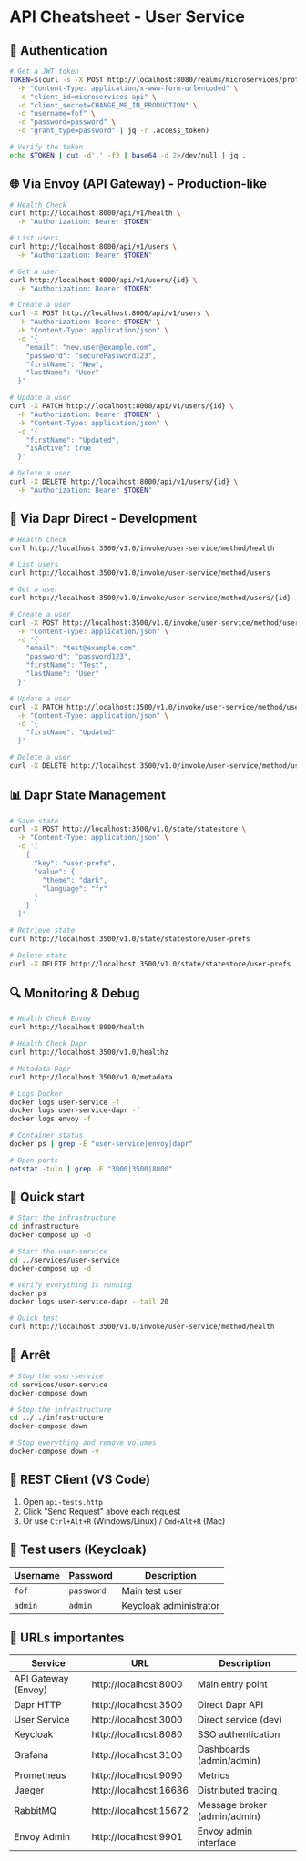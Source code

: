 
# API Cheatsheet - User Service

## 🔐 Authentication

```bash
# Get a JWT token
TOKEN=$(curl -s -X POST http://localhost:8080/realms/microservices/protocol/openid-connect/token \
  -H "Content-Type: application/x-www-form-urlencoded" \
  -d "client_id=microservices-api" \
  -d "client_secret=CHANGE_ME_IN_PRODUCTION" \
  -d "username=fof" \
  -d "password=password" \
  -d "grant_type=password" | jq -r .access_token)

# Verify the token
echo $TOKEN | cut -d'.' -f2 | base64 -d 2>/dev/null | jq .
```

## 🌐 Via Envoy (API Gateway) - Production-like

```bash
# Health Check
curl http://localhost:8000/api/v1/health \
  -H "Authorization: Bearer $TOKEN"

# List users
curl http://localhost:8000/api/v1/users \
  -H "Authorization: Bearer $TOKEN"

# Get a user
curl http://localhost:8000/api/v1/users/{id} \
  -H "Authorization: Bearer $TOKEN"

# Create a user
curl -X POST http://localhost:8000/api/v1/users \
  -H "Authorization: Bearer $TOKEN" \
  -H "Content-Type: application/json" \
  -d '{
    "email": "new.user@example.com",
    "password": "securePassword123",
    "firstName": "New",
    "lastName": "User"
  }'

# Update a user
curl -X PATCH http://localhost:8000/api/v1/users/{id} \
  -H "Authorization: Bearer $TOKEN" \
  -H "Content-Type: application/json" \
  -d '{
    "firstName": "Updated",
    "isActive": true
  }'

# Delete a user
curl -X DELETE http://localhost:8000/api/v1/users/{id} \
  -H "Authorization: Bearer $TOKEN"
```

## 🔧 Via Dapr Direct - Development

```bash
# Health Check
curl http://localhost:3500/v1.0/invoke/user-service/method/health

# List users
curl http://localhost:3500/v1.0/invoke/user-service/method/users

# Get a user
curl http://localhost:3500/v1.0/invoke/user-service/method/users/{id}

# Create a user
curl -X POST http://localhost:3500/v1.0/invoke/user-service/method/users \
  -H "Content-Type: application/json" \
  -d '{
    "email": "test@example.com",
    "password": "password123",
    "firstName": "Test",
    "lastName": "User"
  }'

# Update a user
curl -X PATCH http://localhost:3500/v1.0/invoke/user-service/method/users/{id} \
  -H "Content-Type: application/json" \
  -d '{
    "firstName": "Updated"
  }'

# Delete a user
curl -X DELETE http://localhost:3500/v1.0/invoke/user-service/method/users/{id}
```

## 📊 Dapr State Management

```bash
# Save state
curl -X POST http://localhost:3500/v1.0/state/statestore \
  -H "Content-Type: application/json" \
  -d '[
    {
      "key": "user-prefs",
      "value": {
        "theme": "dark",
        "language": "fr"
      }
    }
  ]'

# Retrieve state
curl http://localhost:3500/v1.0/state/statestore/user-prefs

# Delete state
curl -X DELETE http://localhost:3500/v1.0/state/statestore/user-prefs
```

## 🔍 Monitoring & Debug

```bash
# Health Check Envoy
curl http://localhost:8000/health

# Health Check Dapr
curl http://localhost:3500/v1.0/healthz

# Metadata Dapr
curl http://localhost:3500/v1.0/metadata

# Logs Docker
docker logs user-service -f
docker logs user-service-dapr -f
docker logs envoy -f

# Container status
docker ps | grep -E "user-service|envoy|dapr"

# Open ports
netstat -tuln | grep -E "3000|3500|8000"
```

## 🚀 Quick start

```bash
# Start the infrastructure
cd infrastructure
docker-compose up -d

# Start the user-service
cd ../services/user-service
docker-compose up -d

# Verify everything is running
docker ps
docker logs user-service-dapr --tail 20

# Quick test
curl http://localhost:3500/v1.0/invoke/user-service/method/health
```

## 🛑 Arrêt

```bash
# Stop the user-service
cd services/user-service
docker-compose down

# Stop the infrastructure
cd ../../infrastructure
docker-compose down

# Stop everything and remove volumes
docker-compose down -v
```

## 📝 REST Client (VS Code)

1. Open `api-tests.http`
2. Click "Send Request" above each request
3. Or use `Ctrl+Alt+R` (Windows/Linux) / `Cmd+Alt+R` (Mac)

## 🔑 Test users (Keycloak)

| Username | Password | Description |
|----------|----------|-------------|
| `fof` | `password` | Main test user |
| `admin` | `admin` | Keycloak administrator |

## 📌 URLs importantes

| Service | URL | Description |
|---------|-----|-------------|
| API Gateway (Envoy) | http://localhost:8000 | Main entry point |
| Dapr HTTP | http://localhost:3500 | Direct Dapr API |
| User Service | http://localhost:3000 | Direct service (dev) |
| Keycloak | http://localhost:8080 | SSO authentication |
| Grafana | http://localhost:3100 | Dashboards (admin/admin) |
| Prometheus | http://localhost:9090 | Metrics |
| Jaeger | http://localhost:16686 | Distributed tracing |
| RabbitMQ | http://localhost:15672 | Message broker (admin/admin) |
| Envoy Admin | http://localhost:9901 | Envoy admin interface |

